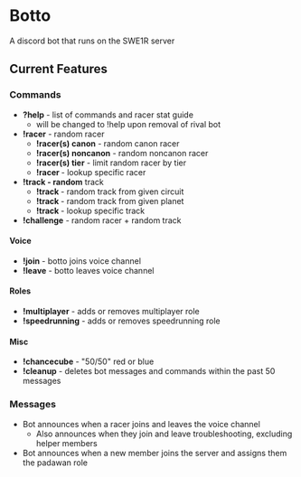 # Botto
A discord bot that runs on the SWE1R server

## Current Features  
### Commands
* **?help** - list of commands and racer stat guide
  * will be changed to !help upon removal of rival bot
* **!racer** - random racer
  * **!racer(s) canon** - random canon racer
  * **!racer(s) noncanon** - random noncanon racer
  * **!racer(s) tier** - limit random racer by tier
  * **!racer <name>** - lookup specific racer
* **!track - random** track
  * **!track <circuit>** - random track from given circuit
  * **!track <planet>** - random track from given planet
  * **!track <name>** - lookup specific track
* **!challenge** - random racer + random track  
#### Voice
* **!join** - botto joins voice channel
* **!leave** - botto leaves voice channel
#### Roles
* **!multiplayer** - adds or removes multiplayer role
* **!speedrunning** - adds or removes speedrunning role  
#### Misc
* **!chancecube** - "50/50" red or blue
* **!cleanup** - deletes bot messages and commands within the past 50 messages
### Messages
* Bot announces when a racer joins and leaves the voice channel
  * Also announces when they join and leave troubleshooting, excluding helper members
* Bot announces when a new member joins the server and assigns them the padawan role
